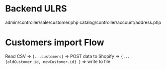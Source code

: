 # Backend ULRS

admin/controller/sale/customer.php
catalog/controller/account/address.php

# Customers import Flow

Read CSV => `{...customers}` => POST data to Shopify => `{... {oldCustomer.id, newCustomer.id} }` => write to file